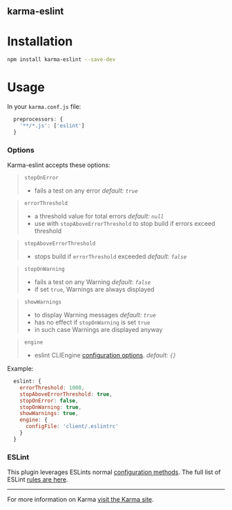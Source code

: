 karma-eslint
------------
Installation
============

```bash
npm install karma-eslint --save-dev
```

Usage
=====

In your `karma.conf.js` file:

```javascript
  preprocessors: {
    '**/*.js': ['eslint']
  }
```

### Options

Karma-eslint accepts these options:

> `stopOnError`
> - fails a test on any error *default: `true`*

> `errorThreshold`
> - a threshold value for total errors *default: `null`*
> - use with `stopAboveErrorThreshold` to stop build if errors exceed threshold

> `stopAboveErrorThreshold`
> - stops build if `errorThreshold` exceeded *default: `false`*

> `stopOnWarning`
> - fails a test on any Warning *default: `false`*
> - if set `true`, Warnings are always displayed

> `showWarnings`
> - to display Warning messages *default: `true`*
> - has no effect if `stopOnWarning` is set `true`
> - in such case Warnings are displayed anyway

> `engine`
> - eslint CLIEngine [configuration options](http://eslint.org/docs/developer-guide/nodejs-api.html#cliengine). *default: `{}`*

Example:

```javascript
  eslint: {
    errorThreshold: 1000,
    stopAboveErrorThreshold: true,
    stopOnError: false,
    stopOnWarning: true,
    showWarnings: true,
    engine: {
      configFile: 'client/.eslintrc'
    }
  }
```

### ESLint

This plugin leverages ESLints normal [configuration methods][eslint config]. The
full list of ESLint [rules are here][eslint rules].

----

For more information on Karma [visit the Karma site][karma].


[eslint config]: http://eslint.org/docs/user-guide/configuring
[eslint rules]: http://eslint.org/docs/rules/
[karma]: http://karma-runner.github.com
